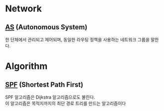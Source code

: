 # Network
## [AS](https://ko.wikipedia.org/wiki/%EC%9E%90%EC%9C%A8_%EC%8B%9C%EC%8A%A4%ED%85%9C) (Autonomous System)   
한 단체에서 관리되고 제어되며, 동일한 라우팅 정책을 사용하는 네트워크 그룹을 말한다.
# Algorithm   
## [SPF](https://networkencyclopedia.com/shortest-path-first-spf/) (Shortest Path First)
SPF 알고리즘은 Dijkstra 알고리즘으로도 불린다.   
이 알고리즘은 목적지까지의 최단 경로 트리를 만드는 알고리즘이다